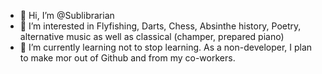 - 👋 Hi, I’m @Sublibrarian
- 👀 I’m interested in Flyfishing, Darts, Chess, Absinthe history, Poetry, alternative music as well as classical (champer, prepared piano)
- 🌱 I’m currently learning not to stop learning. As a non-developer, I plan to make mor out of Github and from my co-workers.

<!---
Sublibrarian/Sublibrarian is a ✨ special ✨ repository because its `README.md` (this file) appears on your GitHub profile.
You can click the Preview link to take a look at your changes.
--->
